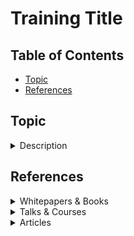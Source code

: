 # Training Title

## Table of Contents
- [Topic](#topic)
- [References](#references)

## Topic

<details>
<summary>Description</summary>

- Use cases:
- For more details:

</details>

## References

<details>
<summary>Whitepapers & Books</summary>

</details>

<details>
<summary>Talks & Courses</summary>

</details>

<details>
<summary>Articles</summary>

</details>